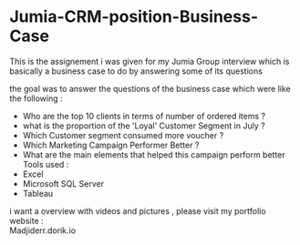 # Jumia-CRM-position-Business-Case  
This is the assignement i was given for my Jumia Group interview which is basically a business case to do by answering some of its questions  

the goal was to answer the questions of the business case which were like the following :    
- Who are the top 10 clients in terms of number of ordered items ?  
- what is the proportion of the 'Loyal' Customer Segment in July ?   
- Which Customer segment consumed more voucher ?   
- Which Marketing Campaign Performer Better ?   
- What are the main elements that helped this campaign perform better   
Tools used :   
- Excel  
- Microsoft SQL Server  
- Tableau   

i want a overview with videos and pictures , please visit my portfolio website :   
Madjiderr.dorik.io
